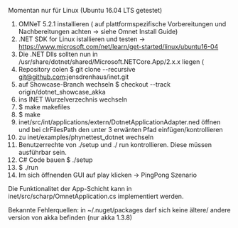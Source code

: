 Momentan nur für Linux (Ubuntu 16.04 LTS getestet)

1) OMNeT 5.2.1 installieren ( auf plattformspezifische Vorbereitungen und Nachbereitungen achten -> siehe Omnet Install Guide)
2) .NET SDK for Linux istallieren und testen -> https://www.microsoft.com/net/learn/get-started/linux/ubuntu16-04
3) Die .NET Dlls sollten nun in /usr/share/dotnet/shared/Microsoft.NETCore.App/2.x.x liegen (
4) Repository colen $ git clone --recursive git@github.com:jensdrenhaus/inet.git 
5) auf Showcase-Branch wechseln $ checkout --track origin/dotnet_showcase_akka
6) ins INET Wurzelverzechnis wechseln
7) $ make makefiles
8) $ make
9) inet/src/int/applications/extern/DotnetApplicationAdapter.ned öffnen und bei clrFilesPath den unter 3 erwänten Pfad einfügen/kontrollieren
10) zu inet/examples/phynettest_dotnet wechseln
11) Benutzerrechte von ./setup und ./ run kontrollieren. Diese müssen ausführbar sein.
12) C# Code bauen $ ./setup 
13) $ ./run
14) Im sich öffnenden GUI auf play klicken -> PingPong Szenario

Die Funktionalitet der App-Schicht kann in inet/src/scharp/OmnetApplication.cs implementiert werden.

Bekannte Fehlerquellen: 
in ~/.nuget/packages darf sich keine ältere/ andere version von akka befinden (nur akka 1.3.8)

